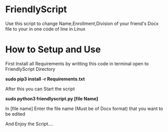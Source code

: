 # FriendlyScript
Use this script to change Name,Enrollment,Division of your friend's Docx file to your in one code of line in Linux

# How to Setup and Use

First Install all Requirements by writting this code in terminal open to FriendlyScript Directory

  **sudo pip3 install -r Requirements.txt**

After this you can Start the script

  **sudo python3 friendlyscript.py [file Name]**

In [file name] Enter the file name (Must be of Docx format) that you want to be edited

And Enjoy the Script....
